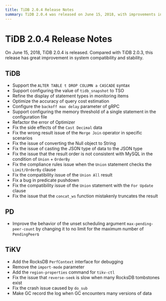 ```yaml
---
title: TiDB 2.0.4 Release Notes
summary: TiDB 2.0.4 was released on June 15, 2018, with improvements in system compatibility and stability. It includes various enhancements and fixes for TiDB, PD, and TiKV. Some highlights for TiDB are support for `ALTER TABLE t DROP COLUMN a CASCADE` syntax, refining statement type display, and fixing issues related to data conversion and result order. PD now has improved behavior for the `max-pending-peer-count` argument, while TiKV includes the addition of the RocksDB `PerfContext` interface and fixes for slow `reverse-seek` and crash issues.
---
```


# TiDB 2.0.4 Release Notes

On June 15, 2018, TiDB 2.0.4 is released. Compared with TiDB 2.0.3, this release has great improvement in system compatibility and stability.

## TiDB

- Support the `ALTER TABLE t DROP COLUMN a CASCADE` syntax
- Support configuring the value of `tidb_snapshot` to TSO
- Refine the display of statement types in monitoring items
- Optimize the accuracy of query cost estimation
- Configure the `backoff max delay` parameter of gRPC
- Support configuring the memory threshold of a single statement in the configuration file
- Refactor the error of Optimizer
- Fix the side effects of the `Cast Decimal` data
- Fix the wrong result issue of the `Merge Join` operator in specific scenarios
- Fix the issue of converting the Null object to String
- Fix the issue of casting the JSON type of data to the JSON type
- Fix the issue that the result order is not consistent with MySQL in the condition of `Union` + `OrderBy`
- Fix the compliance rules issue when the `Union` statement checks the `Limit/OrderBy` clause
- Fix the compatibility issue of the `Union All` result
- Fix a bug in predicate pushdown
- Fix the compatibility issue of the `Union` statement with the `For Update` clause
- Fix the issue that the `concat_ws` function mistakenly truncates the result

## PD

- Improve the behavior of the unset scheduling argument `max-pending-peer-count` by changing it to no limit for the maximum number of `PendingPeer`s

## TiKV

- Add the RocksDB `PerfContext` interface for debugging
- Remove the `import-mode` parameter
- Add the `region-properties` command for `tikv-ctl`
- Fix the issue that `reverse-seek` is slow when many RocksDB tombstones exist
- Fix the crash issue caused by `do_sub`
- Make GC record the log when GC encounters many versions of data
